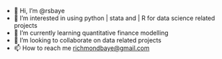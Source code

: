 - 👋 Hi, I’m @rsbaye
- 👀 I’m interested in using python | stata and | R for data science related projects
- 🌱 I’m currently learning quantitative finance modelling
- 💞️ I’m looking to collaborate on data related projects
- 📫 How to reach me richmondbaye@gmail.com

<!---
rsbaye/rsbaye is a ✨ special ✨ repository because its `README.md` (this file) appears on your GitHub profile.
You can click the Preview link to take a look at your changes.
--->
